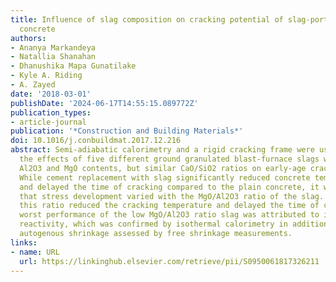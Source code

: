 ```yaml
---
title: Influence of slag composition on cracking potential of slag-portland cement
  concrete
authors:
- Ananya Markandeya
- Natallia Shanahan
- Dhanushika Mapa Gunatilake
- Kyle A. Riding
- A. Zayed
date: '2018-03-01'
publishDate: '2024-06-17T14:55:15.089772Z'
publication_types:
- article-journal
publication: '*Construction and Building Materials*'
doi: 10.1016/j.conbuildmat.2017.12.216
abstract: Semi-adiabatic calorimetry and a rigid cracking frame were used to compare
  the effects of five different ground granulated blast-furnace slags with variable
  Al2O3 and MgO contents, but similar CaO/SiO2 ratios on early-age cracking resistance.
  While cement replacement with slag significantly reduced concrete temperature rise
  and delayed the time of cracking compared to the plain concrete, it was observed
  that stress development varied with the MgO/Al2O3 ratio of the slag. Increasing
  this ratio reduced the cracking temperature and delayed the time of cracking. The
  worst performance of the low MgO/Al2O3 ratio slag was attributed to its higher early-age
  reactivity, which was confirmed by isothermal calorimetry in addition to its higher
  autogenous shrinkage assessed by free shrinkage measurements.
links:
- name: URL
  url: https://linkinghub.elsevier.com/retrieve/pii/S0950061817326211
---
```

